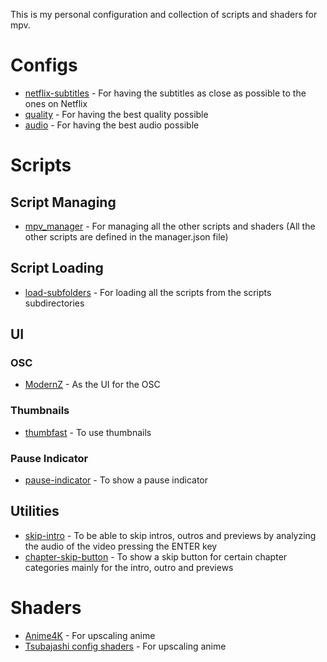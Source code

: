 This is my personal configuration and collection of scripts and shaders for mpv.

# Configs
- [netflix-subtitles](https://github.com/ang3lo-azevedo/mpv/tree/main/conf/netflix-subtitles) - For having the subtitles as close as possible to the ones on Netflix
- [quality](https://github.com/ang3lo-azevedo/mpv/tree/main/conf/quality) - For having the best quality possible
- [audio](https://github.com/ang3lo-azevedo/mpv/tree/main/conf/audio) - For having the best audio possible

# Scripts
## Script Managing
- [mpv_manager](https://github.com/ang3lo-azevedo/mpv/tree/main/scripts/mpv_manager) - For managing all the other scripts and shaders (All the other scripts are defined in the manager.json file)

## Script Loading
- [load-subfolders](https://github.com/ang3lo-azevedo/mpv/tree/main/scripts/load-subfolders) - For loading all the scripts from the scripts subdirectories


## UI
### OSC
- [ModernZ](https://github.com/Samillion/ModernZ) - As the UI for the OSC

### Thumbnails
- [thumbfast](https://github.com/po5/thumbfast) - To use thumbnails

### Pause Indicator
- [pause-indicator](https://github.com/thisisshihan/mpv-player-config-snad/tree/mpv-config-snad-windows-ubuntu-linux-macos/removed_conf/scripts/pause-indicator.lua) - To show a pause indicator


## Utilities
- [skip-intro](https://github.com/rui-ddc/skip-intro) - To be able to skip intros, outros and previews by analyzing the audio of the video pressing the ENTER key
- [chapter-skip-button](https://github.com/ang3lo-azevedo/mpv/tree/main/scripts/utils/chapter-skip-button) - To show a skip button for certain chapter categories mainly for the intro, outro and previews



# Shaders
- [Anime4K](https://github.com/bloc97/Anime4K) - For upscaling anime
- [Tsubajashi config shaders](https://github.com/Tsubajashi/mpv-settings/tree/master/shaders) - For upscaling anime